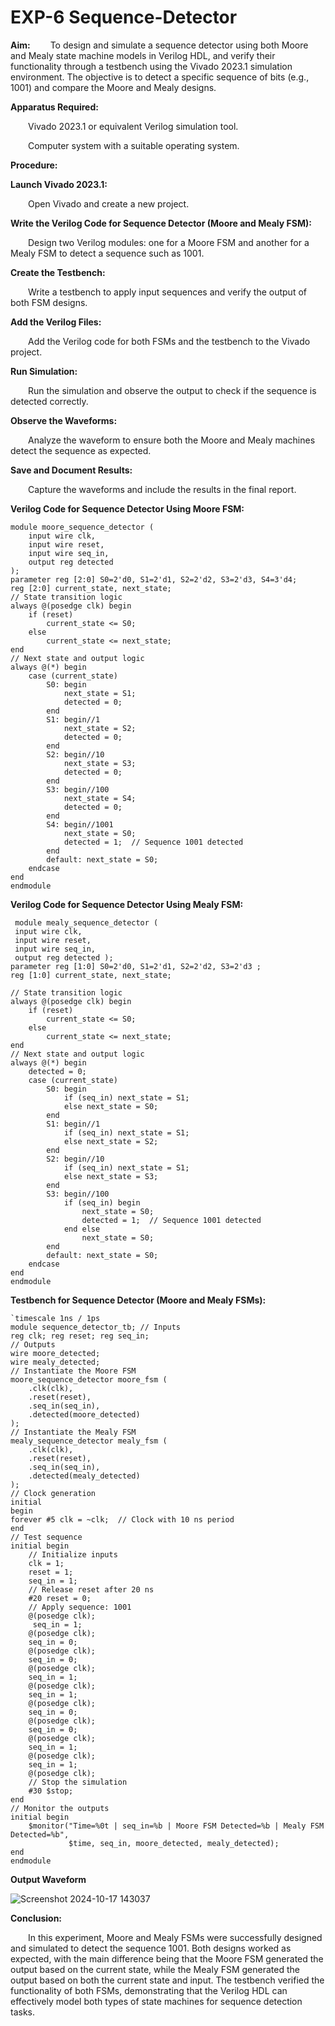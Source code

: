 # EXP-6 Sequence-Detector

**Aim:**
&emsp;&emsp;To design and simulate a sequence detector using both Moore and Mealy state machine models in Verilog HDL, and verify their functionality through a testbench using the Vivado 2023.1 simulation environment. The objective is to detect a specific sequence of bits (e.g., 1001) and compare the Moore and Mealy designs.<br>

**Apparatus Required:**

&emsp;&emsp;Vivado 2023.1 or equivalent Verilog simulation tool.<br>

&emsp;&emsp;Computer system with a suitable operating system.<br>

**Procedure:**

**Launch Vivado 2023.1:**

&emsp;&emsp;Open Vivado and create a new project.<br>

**Write the Verilog Code for Sequence Detector (Moore and Mealy FSM):**

&emsp;&emsp;Design two Verilog modules: one for a Moore FSM and another for a Mealy FSM to detect a sequence such as 1001.<br>

**Create the Testbench:**

&emsp;&emsp;Write a testbench to apply input sequences and verify the output of both FSM designs.<br>

**Add the Verilog Files:**

&emsp;&emsp;Add the Verilog code for both FSMs and the testbench to the Vivado project.<br>

**Run Simulation:**

&emsp;&emsp;Run the simulation and observe the output to check if the sequence is detected correctly.<br>

**Observe the Waveforms:**

&emsp;&emsp;Analyze the waveform to ensure both the Moore and Mealy machines detect the sequence as expected.<br>

**Save and Document Results:**

&emsp;&emsp;Capture the waveforms and include the results in the final report.<br>

**Verilog Code for Sequence Detector Using Moore FSM:**

```
module moore_sequence_detector ( 
    input wire clk, 
    input wire reset, 
    input wire seq_in, 
    output reg detected 
);
parameter reg [2:0] S0=2'd0, S1=2'd1, S2=2'd2, S3=2'd3, S4=3'd4;
reg [2:0] current_state, next_state;
// State transition logic
always @(posedge clk) begin
    if (reset)
        current_state <= S0;
    else
        current_state <= next_state;
end
// Next state and output logic
always @(*) begin
    case (current_state)
        S0: begin
            next_state = S1;
            detected = 0;
        end
        S1: begin//1
            next_state = S2;
            detected = 0;
        end
        S2: begin//10
            next_state = S3;
            detected = 0;
        end
        S3: begin//100
            next_state = S4;
            detected = 0;
        end
        S4: begin//1001
            next_state = S0;
            detected = 1;  // Sequence 1001 detected
        end
        default: next_state = S0;
    endcase
end
endmodule
```

**Verilog Code for Sequence Detector Using Mealy FSM:**

```
 module mealy_sequence_detector ( 
 input wire clk, 
 input wire reset, 
 input wire seq_in, 
 output reg detected ); 
parameter reg [1:0] S0=2'd0, S1=2'd1, S2=2'd2, S3=2'd3 ;
reg [1:0] current_state, next_state;

// State transition logic
always @(posedge clk) begin
    if (reset)
        current_state <= S0;
    else
        current_state <= next_state;
end
// Next state and output logic
always @(*) begin
    detected = 0;
    case (current_state)
        S0: begin
            if (seq_in) next_state = S1;
            else next_state = S0;
        end
        S1: begin//1
            if (seq_in) next_state = S1;
            else next_state = S2;
        end
        S2: begin//10
            if (seq_in) next_state = S1;
            else next_state = S3;
        end
        S3: begin//100
            if (seq_in) begin
                next_state = S0;
                detected = 1;  // Sequence 1001 detected
            end else
                next_state = S0;
        end
        default: next_state = S0;
    endcase
end
endmodule
```

**Testbench for Sequence Detector (Moore and Mealy FSMs):**

```
`timescale 1ns / 1ps
module sequence_detector_tb; // Inputs 
reg clk; reg reset; reg seq_in;
// Outputs
wire moore_detected;
wire mealy_detected;
// Instantiate the Moore FSM
moore_sequence_detector moore_fsm (
    .clk(clk),
    .reset(reset),
    .seq_in(seq_in),
    .detected(moore_detected)
);
// Instantiate the Mealy FSM
mealy_sequence_detector mealy_fsm (
    .clk(clk),
    .reset(reset),
    .seq_in(seq_in),
    .detected(mealy_detected)
);
// Clock generation
initial
begin
forever #5 clk = ~clk;  // Clock with 10 ns period
end
// Test sequence
initial begin
    // Initialize inputs
    clk = 1;
    reset = 1;
    seq_in = 1;
    // Release reset after 20 ns
    #20 reset = 0;
    // Apply sequence: 1001
    @(posedge clk);
     seq_in = 1;
    @(posedge clk);
    seq_in = 0;
    @(posedge clk);
    seq_in = 0;
    @(posedge clk);
    seq_in = 1;
    @(posedge clk);
    seq_in = 1;
    @(posedge clk);
    seq_in = 0;
    @(posedge clk);
    seq_in = 0;
    @(posedge clk);
    seq_in = 1;
    @(posedge clk);
    seq_in = 1;
    @(posedge clk);
    // Stop the simulation
    #30 $stop;
end
// Monitor the outputs
initial begin
    $monitor("Time=%0t | seq_in=%b | Moore FSM Detected=%b | Mealy FSM Detected=%b",
             $time, seq_in, moore_detected, mealy_detected);
end
endmodule
```

**Output Waveform**

![Screenshot 2024-10-17 143037](https://github.com/user-attachments/assets/5a6b6df4-eb4d-4b67-9fad-a83c0b56b7b5)

**Conclusion:**

&emsp;&emsp;In this experiment, Moore and Mealy FSMs were successfully designed and simulated to detect the sequence 1001. Both designs worked as expected, with the main difference being that the Moore FSM generated the output based on the current state, while the Mealy FSM generated the output based on both the current state and input. The testbench verified the functionality of both FSMs, demonstrating that the Verilog HDL can effectively model both types of state machines for sequence detection tasks.
